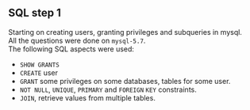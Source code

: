 ## SQL step 1

Starting on creating users, granting privileges and subqueries in mysql.  
All the questions were done on `mysql-5.7`.  
The following SQL aspects were used:  
- `SHOW GRANTS`  
- `CREATE` user
- `GRANT` some privileges on some databases, tables for some user.  
- `NOT NULL`, `UNIQUE`, `PRIMARY` and `FOREIGN` `KEY` constraints.  
- `JOIN`, retrieve values from multiple tables.
